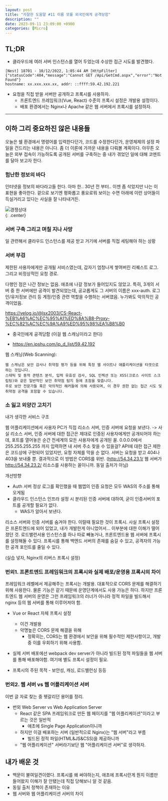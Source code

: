 ```yaml
---
layout: post
title: "자잘한 도움말 #11 이름 모를 외국인에게 공격당함"
description: ""
date: 2023-09-11 23:09:00 +0900
categories: [Micro]
---
```


## TL;DR

- 클라우드에 여러 서버 인스턴스를 열어 두었는데 수상한 접근 시도를 발견했다.

```
[Nest] 18701 - 10/12/2022, 1:05:44 AM [HttpFilter]
{"statusCode":404,"message":"Cannot GET /Api/GetCmd.aspx","error":"Not Found"}
hostname: xx.xxx.xxx.xx, addr: ::ffff:59.42.192.221
```

- 요청을 직접 받을 서버만 공개하고 프록시를 사용하자.
  - 프론트엔드 프레임워크(Vue, React) 수준의 프록시 설정은 개발용 설정이다.
  - 배포 환경에서는 Nginx나 Apache 같은 웹 서버에서 프록시를 설정하자. 

----

## 이하 그리 중요하진 않은 내용들

오늘은 쉘 환경에서 명령어를 입력한다던가, 코드를 수정한다던가, 운영체제의 설정 파일을 건드리는 내용은 아니다. 좀 더 이론에 가까운 내용을 다뤄볼 계획이다. 아무튼 오늘은 외부 접속이 가능하도록 공개된 서버를 구축하는 중 내가 겪었던 일에 대해 코멘트를 달아 보고자 한다.

### 험난한 정보의 바다

인터넷을 정보의 바다라고들 한다. 아마 한.. 30년 전 부터.. 이젠 좀 삭았지만 나는 이 표현을 좋아한다. 겉으로 보기엔 평화롭고 풍요로워 보이는 수면 아래에 이런 상어들이 득실거리고 있다는 사실을 잘 나타내거든.

![경쟁상대](https://i.postimg.cc/jshdKXWs/image.png)  
{: .center}

### 서버 구축 그리고 며칠 지나 사망

일 관련해서 클라우드 인스턴스를 제공 받고 거기에 서버를 직접 세팅해야 하는 상황

### 서버 부검

제한된 사용자에게만 공개될 서비스였는데, 갑자기 엄청나게 쌓여버린 리퀘스트 로그. 그리고 비정상적인 요청 경로.

다행인 점은 나간 정보는 없음. 애초에 나갈 정보가 들어있지도 않았고. 특히, 3개의 서버 중 한 서버에만 공격이 발견되었는데, 공교롭게도 그 서버의 이름은 xxx-auth. 로그인/유저정보 관리 등 계정/인증 관련 역할을 수행하는 서버였음. 누가봐도 악의적인 공격이었음.


https://velog.io/@lsx2003/CS-React-%EB%A6%AC%EC%95%A1%ED%8A%B8-Proxy-%EC%82%AC%EC%9A%A9%ED%95%98%EA%B8%B0


  - 중국인에게 공격당함 (이걸 웹 스캐닝이라고 한다)

  - https://en.ipshu.com/ip_d_list/59.42.192


웹 스캐닝(Web Scanning):

    웹 스캐닝은 보안 감사나 취약점 평가 등을 위해 특정 웹 사이트나 애플리케이션을 타겟으로 하는 것입니다.
    스태틱 및 동적 콘텐츠 분석, 입력 유효성 검사, SQL 인젝션 또는 XSS(크로스 사이트 스크립팅)와 같은 일반적인 보안 취약점 탐지 등에 초점을 맞춥니다.
    주로 보안 전문가들 혹은 악의적인 해커들에 의해 사용되며, 이 경우 권한 없는 접근 시도 및 취약점 공격을 포함할 수 있습니다.


### 소 잃고 외양간 고치기

내가 생각한 서비스 구조

웹 어플리케이션에서 사용자 PC가 직접 리소스 서버, 인증 서버에 요청을 보낸다. -> 사실 리소스 서버, 인증 서버에 대한 접근은 제대로 인증된 사용자에게만 공개되어야 하는데, 포트를 열어놓은 순간 전세계의 모든 사용자에게 공개된 꼴.
0.0.0.0에서 255.255.255.255 까지 입력하면 내 서버 주소 찾을 수 있을걸? API에 대한 접근 제한은 코드상에 구현되어 있었지만, 요청 자체를 막을 순 없다. 서버는 요청을 받고 404나 403을 보내줄 뿐. 결과적으로 이 방법은 CORS를 위반. (http://54.34.23.1/ 웹 서버가 http://54.34.23.2/ 리소스를 사용하는 꼴이니까. 동일 출처가 아님)

개선방향

- Auth 서버 정상 로그를 확인했을 때 웹앱의 인증 요청은 모두 WAS의 주소를 통해 오게됨
- 클라우드 인스턴스 인프라 설정 시 분리된 인증 서버에 대하여, 굳이 인증서버의 포트를 공개할 필요가 없다.
  - WAS가 알아서 보낸다.


리소스 서버와 인증 서버를 숨겨야 한다. 이럴때 필요한 것이 프록시. 사실 프록시 설정은 프론트엔드에 되어 있었고, 내가 개발한게 아니었어서... 이부분에 대한 이해가 떨어졌던 것.
로드밸런서용 인스턴스를 하나 따로 빼놓거나, 프론트엔드용 웹 서버에 프록시를 설정해둘 수 있다. 프록시를 통해 백엔드 서버의 존재를 숨길 수 있고, 공격자의 가능한 공격 포인트를 줄일 수 있다.

(실습 넣자, Nginx의 리버스 프록시 설정)

### 번외1. 프론트엔드 프레임워크의 프록시와 실제 배포/운영용 프록시의 차이

프레임워크 레벨에서 제공해주는 프록시는 개발용. 대표적으로 CORS 문제를 해결하기 위해 사용한다. 물론 기능은 같기 때문에 운영단계에서도 사용 가능은 하다. 하지만 프론트엔드 웹 서버의 운영은 그런 프레임워크의 러너가 아니라 정적 파일을 빌드해서 nginx 등의 웹 서버를 통해 이루어져야 함.

  - Vue or React 자체 프록시 설정
    - 이건 개발용
    - 악명높은 CORS 문제 해결을 위해
      - 정확히는, CORS는 웹 환경에서 보안을 위해 필수적인 제한사항이고, 개발 중 이를 우회하기 위해 사용함.
  - 실제 서버 배포에선 webpack dev server가 아니라 빌드된 정적 파일들을 웹 서버를 통해 배포해야함. 여기에 별도 프록시 설정이 필요.
  
  - 프록시의 주된 목적 - 보안성, 캐싱, 로드밸런싱 등등

### 번외2. 웹 서버 vs 웹 어플리케이션 서버
이번 글 자료 찾는 중 헷갈리던 용어를 정리.

  - 번외 Web Server vs Web Application Server
    - React 같은 SPA 프레임워크로 만든 웹 페이지를 "웹 어플리케이션"이라고 부르는 것은 일반적
      - 애초에 Single Page Application이니까
    - 하지만 이걸 배포하는 서버 (일반적으로 Nginx)는 "웹 서버"라고 부름
      - 빌드된 정적 파일(HTML&JS&CSS)을 제공하니까
    - "웹 어플리케이션" 서버라기보단 웹 "어플리케이션 서버"로 생각하자.


## 내가 배운 것



- 백문이 불여일견이랬다. 프록시를 왜 써야하는지, 애초에 프록시란게 뭔지 이름만 들어왔지 이해가 잘 안됐는데 직접 당해보니 알 것 같음.
- 동일 출처 정책이 존재하는 이유
- 웹 서버와 웹 어플리케이션 서버의 차이